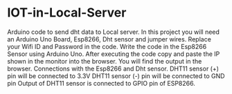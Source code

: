 # IOT-in-Local-Server
Arduino code to send dht data to Local server.
In this project you will need an Arduino Uno Board, Esp8266, Dht sensor and jumper wires.
Replace your Wifi ID and Password in the code.
Write the code in the Esp8266 Sensor using Arduino Uno.
After executing the code copy and paste the IP shown in the monitor into the browser.
You will find the output in the browser.
Connections with the Esp8266 and Dht sensor.
DHT11 sensor (+) pin will be connected to 3.3V
DHT11 sensor (-) pin will be connected to GND pin
Output of DHT11 sensor is connected to GPIO pin of ESP8266.
